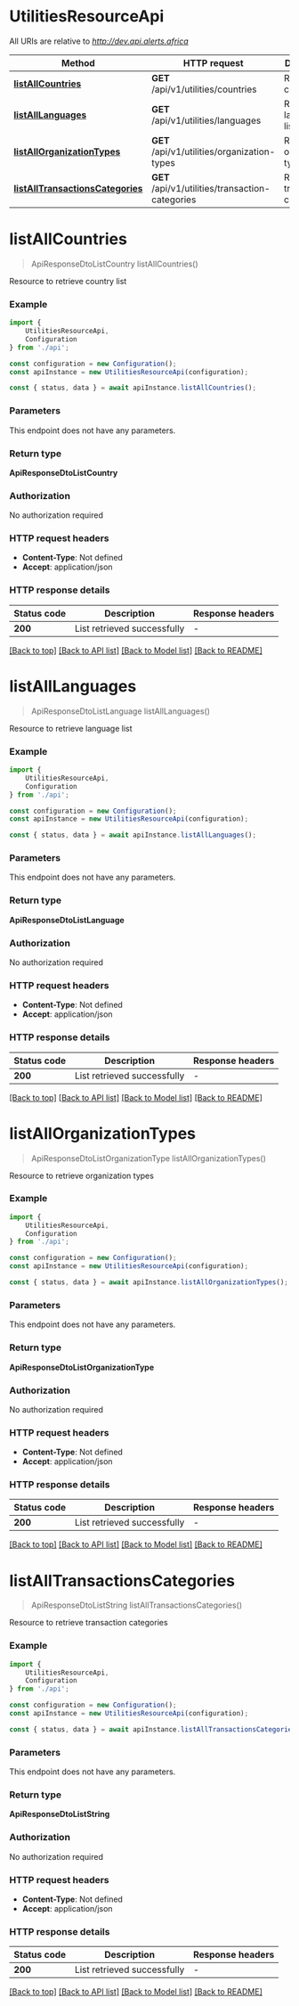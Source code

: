 # UtilitiesResourceApi

All URIs are relative to *http://dev.api.alerts.africa*

|Method | HTTP request | Description|
|------------- | ------------- | -------------|
|[**listAllCountries**](#listallcountries) | **GET** /api/v1/utilities/countries | Retrieve country list|
|[**listAllLanguages**](#listalllanguages) | **GET** /api/v1/utilities/languages | Retrieve language list|
|[**listAllOrganizationTypes**](#listallorganizationtypes) | **GET** /api/v1/utilities/organization-types | Retrieve organization types|
|[**listAllTransactionsCategories**](#listalltransactionscategories) | **GET** /api/v1/utilities/transaction-categories | Retrieve transaction categories|

# **listAllCountries**
> ApiResponseDtoListCountry listAllCountries()

Resource to retrieve country list

### Example

```typescript
import {
    UtilitiesResourceApi,
    Configuration
} from './api';

const configuration = new Configuration();
const apiInstance = new UtilitiesResourceApi(configuration);

const { status, data } = await apiInstance.listAllCountries();
```

### Parameters
This endpoint does not have any parameters.


### Return type

**ApiResponseDtoListCountry**

### Authorization

No authorization required

### HTTP request headers

 - **Content-Type**: Not defined
 - **Accept**: application/json


### HTTP response details
| Status code | Description | Response headers |
|-------------|-------------|------------------|
|**200** | List retrieved successfully |  -  |

[[Back to top]](#) [[Back to API list]](../README.md#documentation-for-api-endpoints) [[Back to Model list]](../README.md#documentation-for-models) [[Back to README]](../README.md)

# **listAllLanguages**
> ApiResponseDtoListLanguage listAllLanguages()

Resource to retrieve language list

### Example

```typescript
import {
    UtilitiesResourceApi,
    Configuration
} from './api';

const configuration = new Configuration();
const apiInstance = new UtilitiesResourceApi(configuration);

const { status, data } = await apiInstance.listAllLanguages();
```

### Parameters
This endpoint does not have any parameters.


### Return type

**ApiResponseDtoListLanguage**

### Authorization

No authorization required

### HTTP request headers

 - **Content-Type**: Not defined
 - **Accept**: application/json


### HTTP response details
| Status code | Description | Response headers |
|-------------|-------------|------------------|
|**200** | List retrieved successfully |  -  |

[[Back to top]](#) [[Back to API list]](../README.md#documentation-for-api-endpoints) [[Back to Model list]](../README.md#documentation-for-models) [[Back to README]](../README.md)

# **listAllOrganizationTypes**
> ApiResponseDtoListOrganizationType listAllOrganizationTypes()

Resource to retrieve organization types

### Example

```typescript
import {
    UtilitiesResourceApi,
    Configuration
} from './api';

const configuration = new Configuration();
const apiInstance = new UtilitiesResourceApi(configuration);

const { status, data } = await apiInstance.listAllOrganizationTypes();
```

### Parameters
This endpoint does not have any parameters.


### Return type

**ApiResponseDtoListOrganizationType**

### Authorization

No authorization required

### HTTP request headers

 - **Content-Type**: Not defined
 - **Accept**: application/json


### HTTP response details
| Status code | Description | Response headers |
|-------------|-------------|------------------|
|**200** | List retrieved successfully |  -  |

[[Back to top]](#) [[Back to API list]](../README.md#documentation-for-api-endpoints) [[Back to Model list]](../README.md#documentation-for-models) [[Back to README]](../README.md)

# **listAllTransactionsCategories**
> ApiResponseDtoListString listAllTransactionsCategories()

Resource to retrieve transaction categories

### Example

```typescript
import {
    UtilitiesResourceApi,
    Configuration
} from './api';

const configuration = new Configuration();
const apiInstance = new UtilitiesResourceApi(configuration);

const { status, data } = await apiInstance.listAllTransactionsCategories();
```

### Parameters
This endpoint does not have any parameters.


### Return type

**ApiResponseDtoListString**

### Authorization

No authorization required

### HTTP request headers

 - **Content-Type**: Not defined
 - **Accept**: application/json


### HTTP response details
| Status code | Description | Response headers |
|-------------|-------------|------------------|
|**200** | List retrieved successfully |  -  |

[[Back to top]](#) [[Back to API list]](../README.md#documentation-for-api-endpoints) [[Back to Model list]](../README.md#documentation-for-models) [[Back to README]](../README.md)

